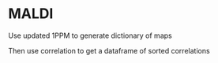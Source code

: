 # MALDI

Use updated 1PPM to generate dictionary of maps

Then use correlation to get a dataframe of sorted correlations
